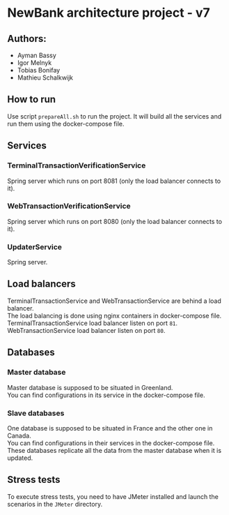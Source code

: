 # NewBank architecture project - v7

## Authors:
- Ayman Bassy
- Igor Melnyk
- Tobias Bonifay
- Mathieu Schalkwijk

## How to run
Use script `prepareAll.sh` to run the project. It will build all the services and run them using the docker-compose file.

## Services
### TerminalTransactionVerificationService
Spring server which runs on port 8081 (only the load balancer connects to it).
### WebTransactionVerificationService
Spring server which runs on port 8080 (only the load balancer connects to it).
### UpdaterService
Spring server.

## Load balancers
TerminalTransactionService and WebTransactionService are behind a load balancer.  
The load balancing is done using nginx containers in docker-compose file.  
TerminalTransactionService load balancer listen on port `81`.  
WebTransactionService load balancer listen on port `80`.

## Databases
### Master database
Master database is supposed to be situated in Greenland.  
You can find configurations in its service in the docker-compose file.
### Slave databases
One database is supposed to be situated in France and the other one in Canada.  
You can find configurations in their services in the docker-compose file.  
These databases replicate all the data from the master database when it is updated.

## Stress tests
To execute stress tests, you need to have JMeter installed and launch the scenarios in the `JMeter` directory.